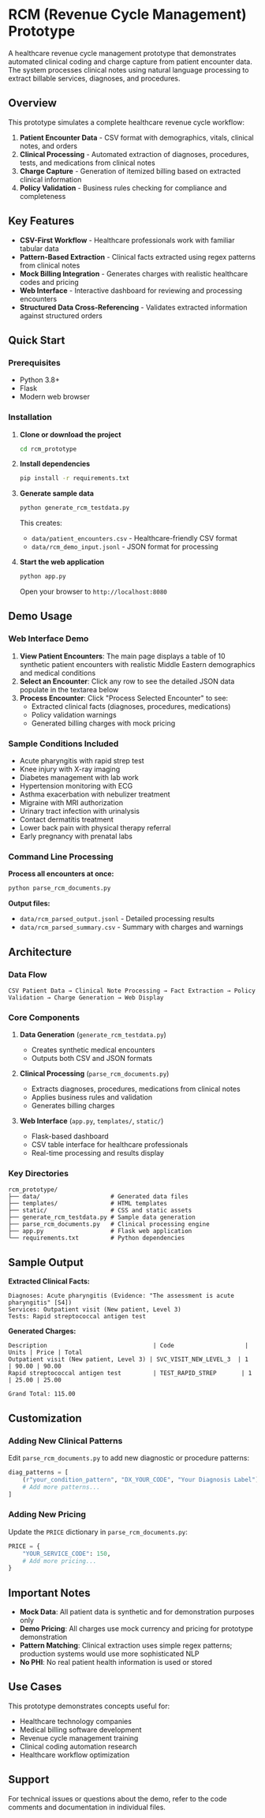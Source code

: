 # RCM (Revenue Cycle Management) Prototype

A healthcare revenue cycle management prototype that demonstrates automated clinical coding and charge capture from patient encounter data. The system processes clinical notes using natural language processing to extract billable services, diagnoses, and procedures.

## Overview

This prototype simulates a complete healthcare revenue cycle workflow:

1. **Patient Encounter Data** - CSV format with demographics, vitals, clinical notes, and orders
2. **Clinical Processing** - Automated extraction of diagnoses, procedures, tests, and medications from clinical notes
3. **Charge Capture** - Generation of itemized billing based on extracted clinical information
4. **Policy Validation** - Business rules checking for compliance and completeness

## Key Features

- **CSV-First Workflow** - Healthcare professionals work with familiar tabular data
- **Pattern-Based Extraction** - Clinical facts extracted using regex patterns from clinical notes
- **Mock Billing Integration** - Generates charges with realistic healthcare codes and pricing
- **Web Interface** - Interactive dashboard for reviewing and processing encounters
- **Structured Data Cross-Referencing** - Validates extracted information against structured orders

## Quick Start

### Prerequisites

- Python 3.8+
- Flask
- Modern web browser

### Installation

1. **Clone or download the project**
   ```bash
   cd rcm_prototype
   ```

2. **Install dependencies**
   ```bash
   pip install -r requirements.txt
   ```

3. **Generate sample data**
   ```bash
   python generate_rcm_testdata.py
   ```
   This creates:
   - `data/patient_encounters.csv` - Healthcare-friendly CSV format
   - `data/rcm_demo_input.jsonl` - JSON format for processing

4. **Start the web application**
   ```bash
   python app.py
   ```
   Open your browser to `http://localhost:8080`

## Demo Usage

### Web Interface Demo

1. **View Patient Encounters**: The main page displays a table of 10 synthetic patient encounters with realistic Middle Eastern demographics and medical conditions
2. **Select an Encounter**: Click any row to see the detailed JSON data populate in the textarea below
3. **Process Encounter**: Click "Process Selected Encounter" to see:
   - Extracted clinical facts (diagnoses, procedures, medications)
   - Policy validation warnings
   - Generated billing charges with mock pricing

### Sample Conditions Included

- Acute pharyngitis with rapid strep test
- Knee injury with X-ray imaging
- Diabetes management with lab work
- Hypertension monitoring with ECG
- Asthma exacerbation with nebulizer treatment
- Migraine with MRI authorization
- Urinary tract infection with urinalysis
- Contact dermatitis treatment
- Lower back pain with physical therapy referral
- Early pregnancy with prenatal labs

### Command Line Processing

**Process all encounters at once:**
```bash
python parse_rcm_documents.py
```

**Output files:**
- `data/rcm_parsed_output.jsonl` - Detailed processing results
- `data/rcm_parsed_summary.csv` - Summary with charges and warnings

## Architecture

### Data Flow
```
CSV Patient Data → Clinical Note Processing → Fact Extraction → Policy Validation → Charge Generation → Web Display
```

### Core Components

1. **Data Generation** (`generate_rcm_testdata.py`)
   - Creates synthetic medical encounters
   - Outputs both CSV and JSON formats

2. **Clinical Processing** (`parse_rcm_documents.py`)
   - Extracts diagnoses, procedures, medications from clinical notes
   - Applies business rules and validation
   - Generates billing charges

3. **Web Interface** (`app.py`, `templates/`, `static/`)
   - Flask-based dashboard
   - CSV table interface for healthcare professionals
   - Real-time processing and results display

### Key Directories

```
rcm_prototype/
├── data/                    # Generated data files
├── templates/               # HTML templates
├── static/                  # CSS and static assets
├── generate_rcm_testdata.py # Sample data generation
├── parse_rcm_documents.py   # Clinical processing engine
├── app.py                   # Flask web application
└── requirements.txt         # Python dependencies
```

## Sample Output

**Extracted Clinical Facts:**
```
Diagnoses: Acute pharyngitis (Evidence: "The assessment is acute pharyngitis" [S4])
Services: Outpatient visit (New patient, Level 3)
Tests: Rapid streptococcal antigen test
```

**Generated Charges:**
```
Description                              | Code                    | Units | Price | Total
Outpatient visit (New patient, Level 3) | SVC_VISIT_NEW_LEVEL_3  | 1     | 90.00 | 90.00
Rapid streptococcal antigen test         | TEST_RAPID_STREP       | 1     | 25.00 | 25.00
                                                                   Grand Total: 115.00
```

## Customization

### Adding New Clinical Patterns

Edit `parse_rcm_documents.py` to add new diagnostic or procedure patterns:

```python
diag_patterns = [
    (r"your_condition_pattern", "DX_YOUR_CODE", "Your Diagnosis Label"),
    # Add more patterns...
]
```

### Adding New Pricing

Update the `PRICE` dictionary in `parse_rcm_documents.py`:

```python
PRICE = {
    "YOUR_SERVICE_CODE": 150,
    # Add more pricing...
}
```

## Important Notes

- **Mock Data**: All patient data is synthetic and for demonstration purposes only
- **Demo Pricing**: All charges use mock currency and pricing for prototype demonstration
- **Pattern Matching**: Clinical extraction uses simple regex patterns; production systems would use more sophisticated NLP
- **No PHI**: No real patient health information is used or stored

## Use Cases

This prototype demonstrates concepts useful for:
- Healthcare technology companies
- Medical billing software development
- Revenue cycle management training
- Clinical coding automation research
- Healthcare workflow optimization

## Support

For technical issues or questions about the demo, refer to the code comments and documentation in individual files.